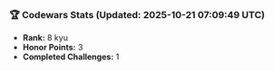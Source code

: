 ### 🏆 Codewars Stats (Updated: 2025-10-21 07:09:49 UTC)

- **Rank:** 8 kyu
- **Honor Points:** 3
- **Completed Challenges:** 1
